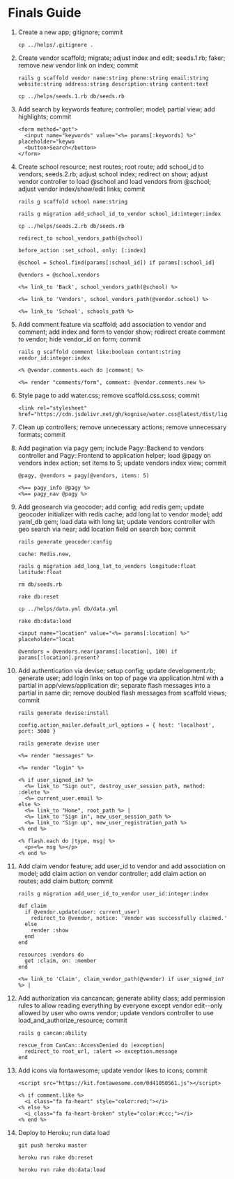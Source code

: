 # Finals Guide

1. Create a new app; gitignore; commit

    ```
    cp ../helps/.gitignore .
    ```

2. Create vendor scaffold; migrate; adjust index and edit; seeds.1.rb; faker; remove new vendor link on index; commit

    ```
    rails g scaffold vendor name:string phone:string email:string website:string address:string description:string content:text
    ```

    ```
    cp ../helps/seeds.1.rb db/seeds.rb 
    ```

3. Add search by keywords feature; controller; model; partial view; add highlights; commit

    ```
    <form method="get">
      <input name="keywords" value="<%= params[:keywords] %>" placeholder="keywo
      <button>Search</button>
    </form>
    ```


4. Create school resource; nest routes; root route; add school_id to vendors; seeds.2.rb; adjust school index; redirect on show; adjust vendor controller to load @school and load vendors from @school; adjust vendor index/show/edit links; commit

    ```
    rails g scaffold school name:string
    ```

    ```
    rails g migration add_school_id_to_vendor school_id:integer:index
    ```

    ```
    cp ../helps/seeds.2.rb db/seeds.rb 
    ```

    ```
    redirect_to school_vendors_path(@school)
    ```

    ```
    before_action :set_school, only: [:index]
    ```

    ```
    @school = School.find(params[:school_id]) if params[:school_id] 
    ```

    ```
    @vendors = @school.vendors
    ```

    ```
    <%= link_to 'Back', school_vendors_path(@school) %>
    ```

    ```
    <%= link_to 'Vendors', school_vendors_path(@vendor.school) %>
    ```

    ```
    <%= link_to 'School', schools_path %>
    ```

4. Add comment feature via scaffold; add association to vendor and comment; add index and form to vendor show; redirect create comment to vendor; hide vendor_id on form; commit

    ```
    rails g scaffold comment like:boolean content:string vendor_id:integer:index
    ```

    ```
    <% @vendor.comments.each do |comment| %>
    ```

    ```
    <%= render "comments/form", comment: @vendor.comments.new %>
    ```

5. Style page to add water.css; remove scaffold.css.scss; commit

    ```
    <link rel="stylesheet" href="https://cdn.jsdelivr.net/gh/kognise/water.css@latest/dist/light.min.css">
    ```

6. Clean up controllers; remove unnecessary actions; remove unnecessary formats; commit

7. Add pagination via pagy gem; include Pagy::Backend to vendors controller and Pagy::Frontend to application helper; load @pagy on vendors index action; set items to 5; update vendors index view; commit

    ```
    @pagy, @vendors = pagy(@vendors, items: 5)
    ```

    ```
    <%== pagy_info @pagy %>
    <%== pagy_nav @pagy %>
    ```

8. Add geosearch via geocoder; add config; add redis gem; update geocoder initializer with redis cache; add long lat to vendor model; add yaml_db gem; load data with long lat; update vendors controller with geo search via near; add location field on search box; commit

    ```
    rails generate geocoder:config
    ```

    ```
    cache: Redis.new,
    ```

    ```
    rails g migration add_long_lat_to_vendors longitude:float latitude:float
    ```

    ```
    rm db/seeds.rb
    ```

    ```
    rake db:reset
    ```

    ```
    cp ../helps/data.yml db/data.yml
    ```

    ```
    rake db:data:load
    ```

    ```
    <input name="location" value="<%= params[:location] %>" placeholder="locat
    ```

    ```
    @vendors = @vendors.near(params[:location], 100) if params[:location].present?
    ```

9. Add authentication via devise; setup config; update development.rb; generate user; add login links on top of page via application.html with a partial in app/views/application dir; separate flash messages into a partial in same dir; remove doubled flash messages from scaffold views; commit

    ```
    rails generate devise:install
    ```

    ```
    config.action_mailer.default_url_options = { host: 'localhost', port: 3000 }
    ```

    ```
    rails generate devise user
    ```

    ```
    <%= render "messages" %>
    ```

    ```
    <%= render "login" %>
    ```

    ```
    <% if user_signed_in? %>
      <%= link_to "Sign out", destroy_user_session_path, method: :delete %>
      <%= current_user.email %>
    else %>
      <%= link_to "Home", root_path %> |
      <%= link_to "Sign in", new_user_session_path %>
      <%= link_to "Sign up", new_user_registration_path %>
    <% end %>
    ```

    ```
    <% flash.each do |type, msg| %>
      <p><%= msg %></p>
    <% end %>
    ```

10. Add claim vendor feature; add user_id to vendor and add association on model; add claim action on vendor controller; add claim action on routes; add claim button; commit

    ```
    rails g migration add_user_id_to_vendor user_id:integer:index
    ```

    ```
    def claim
      if @vendor.update(user: current_user)
        redirect_to @vendor, notice: 'Vendor was successfully claimed.'
      else
        render :show
      end
    end
    ```

    ```
    resources :vendors do
      get :claim, on: :member
    end
    ```

    ```
    <%= link_to 'Claim', claim_vendor_path(@vendor) if user_signed_in? %> |
    ```

11. Add authorization via cancancan; generate ability class; add permission rules to allow reading everything by everyone except vendor edit--only allowed by user who owns vendor; update vendors controller to use load_and_authorize_resource; commit

    ```
    rails g cancan:ability
    ```

    ```
    rescue_from CanCan::AccessDenied do |exception|
      redirect_to root_url, :alert => exception.message
    end
    ```

12. Add icons via fontawesome; update vendor likes to icons; commit

    ```
    <script src="https://kit.fontawesome.com/0d41050561.js"></script>
    ```

    ```
    <% if comment.like %>
      <i class="fa fa-heart" style="color:red;"></i>
    <% else %>
      <i class="fa fa-heart-broken" style="color:#ccc;"></i>
    <% end %>
    ```

13. Deploy to Heroku; run data load

    ```
    git push heroku master
    ```

    ```
    heroku run rake db:reset
    ```

    ```
    heroku run rake db:data:load
    ```

